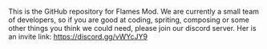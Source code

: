 This is the GitHub repository for Flames Mod. We are currently a small team of developers, so if you are good at coding, spriting, composing or some other things you think we
could need, please join our discord server. Her is an invite link:
https://discord.gg/vWYcJY9

